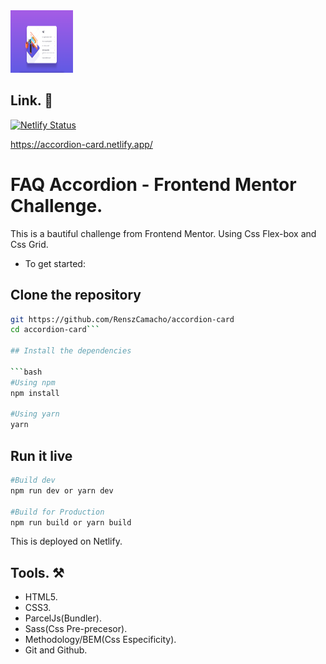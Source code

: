 <img src="./src/images/display.png" alt="home-page" style="height: 100px; width:100px;" />

## Link. 🔗

[![Netlify Status](https://api.netlify.com/api/v1/badges/b206fc76-b4a6-474a-97c6-c0b5faa4f943/deploy-status)](https://app.netlify.com/sites/accordion-card/deploys)

https://accordion-card.netlify.app/

# FAQ Accordion - Frontend Mentor Challenge.

This is a bautiful challenge from Frontend Mentor. Using Css Flex-box and Css Grid.

- To get started:

## Clone the repository

````bash
git https://github.com/RenszCamacho/accordion-card
cd accordion-card```

## Install the dependencies

```bash
#Using npm
npm install

#Using yarn
yarn
````

## Run it live

```bash
#Build dev
npm run dev or yarn dev

#Build for Production
npm run build or yarn build
```

This is deployed on Netlify.

## Tools. ⚒️

- HTML5.
- CSS3.
- ParcelJs(Bundler).
- Sass(Css Pre-precesor).
- Methodology/BEM(Css Especificity).
- Git and Github.
